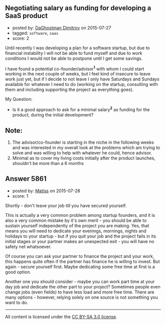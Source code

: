 ## Negotiating salary as funding for developing a SaaS product

- posted by: [DaGhostman Dimitrov](https://stackexchange.com/users/1940966/daghostman-dimitrov) on 2015-07-27
- tagged: `software`, `saas`
- score: 2

Until recently I was developing a plan for a software startup, but due to financial instability I will not be able to fund myself and due to work conditions I would not be able to postpone until I get some savings.

I have found a potential co-founder/advisor<sup>**1**</sup> with whom I could start working in the next couple of weeks, but I feel kind of insecure to leave work just yet, but if I decide to not leave I only have Saturdays and Sundays available for whatever I need to do (working on the startup, consulting with them and including supporting the project as everything goes).

My Question:
  - Is it a good approach to ask for a minimal salary<sup>**2**</sup> as funding for the product, during the initial development?

Note:
---
1. The advisor/co-founder is starting in the niche in the following weeks and was interested in my overall look at the problems which am trying to solve and was willing to help with whatever he could, hence advisor.
2. Minimal as to cover my living costs initially after the product launches, shouldn't be more than a 6 months


## Answer 5861

- posted by: [Matiss](https://stackexchange.com/users/1819512/matiss) on 2015-07-28
- score: 1

Shortly - don't leave your job till you have secured yourself.

This is actually a very common problem among startup founders, and it is also a very common mistake by it's own merit - you should be able to sustain yourself independently of the project you are making. Yes, that means you will need to dedicate your evenings, mornings, nights and holidays to your startup - but if you quit your job and the project fails in its initial stages or your partner makes an unexpected exit - you will have no safety net whatsoever. 

Of course you can ask your partner to finance the project and your work, this happens quite often if the partner has finance he is willing to invest. But again - secure yourself first. Maybe dedicating some free time at first is a good option. 

Another one you should consider - maybe you can work part time at your day job and dedicate the other part to your project? Sometimes people even change jobs (even fields) to have less load and more free time. There are many options - however, relying solely on one source is not something you want to do. 



---

All content is licensed under the [CC BY-SA 3.0 license](https://creativecommons.org/licenses/by-sa/3.0/).
